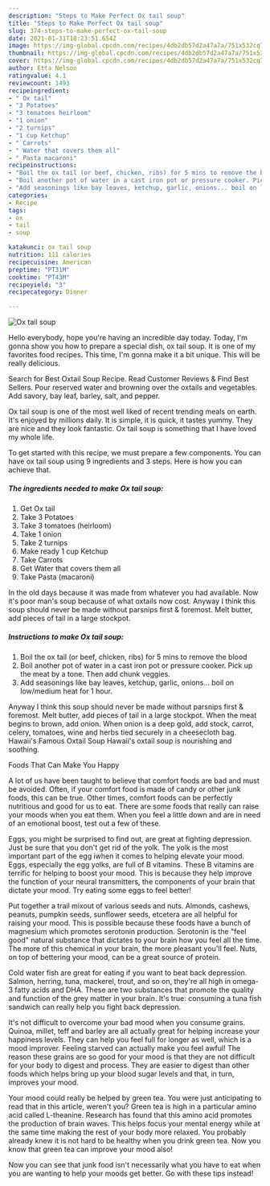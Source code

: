```yaml
---
description: "Steps to Make Perfect Ox tail soup"
title: "Steps to Make Perfect Ox tail soup"
slug: 374-steps-to-make-perfect-ox-tail-soup
date: 2021-01-31T18:23:51.654Z
image: https://img-global.cpcdn.com/recipes/4db2db57d2a47a7a/751x532cq70/ox-tail-soup-recipe-main-photo.jpg
thumbnail: https://img-global.cpcdn.com/recipes/4db2db57d2a47a7a/751x532cq70/ox-tail-soup-recipe-main-photo.jpg
cover: https://img-global.cpcdn.com/recipes/4db2db57d2a47a7a/751x532cq70/ox-tail-soup-recipe-main-photo.jpg
author: Etta Nelson
ratingvalue: 4.1
reviewcount: 1493
recipeingredient:
- " Ox tail"
- "3 Potatoes"
- "3 tomatoes heirloom"
- "1 onion"
- "2 turnips"
- "1 cup Ketchup"
- " Carrots"
- " Water that covers them all"
- " Pasta macaroni"
recipeinstructions:
- "Boil the ox tail (or beef, chicken, ribs) for 5 mins to remove the blood"
- "Boil another pot of water in a cast iron pot or pressure cooker. Pick up the meat by a tone. Then add chunk veggies."
- "Add seasonings like bay leaves, ketchup, garlic, onions... boil on low/medium heat for 1 hour."
categories:
- Recipe
tags:
- ox
- tail
- soup

katakunci: ox tail soup 
nutrition: 111 calories
recipecuisine: American
preptime: "PT31M"
cooktime: "PT43M"
recipeyield: "3"
recipecategory: Dinner

---
```



![Ox tail soup](https://img-global.cpcdn.com/recipes/4db2db57d2a47a7a/751x532cq70/ox-tail-soup-recipe-main-photo.jpg)

Hello everybody, hope you're having an incredible day today. Today, I'm gonna show you how to prepare a special dish, ox tail soup. It is one of my favorites food recipes. This time, I'm gonna make it a bit unique. This will be really delicious.

Search for Best Oxtail Soup Recipe. Read Customer Reviews &amp; Find Best Sellers. Pour reserved water and browning over the oxtails and vegetables. Add savory, bay leaf, barley, salt, and pepper.

Ox tail soup is one of the most well liked of recent trending meals on earth. It's enjoyed by millions daily. It is simple, it is quick, it tastes yummy. They are nice and they look fantastic. Ox tail soup is something that I have loved my whole life.


To get started with this recipe, we must prepare a few components. You can have ox tail soup using 9 ingredients and 3 steps. Here is how you can achieve that.

<!--inarticleads1-->

##### The ingredients needed to make Ox tail soup:

1. Get  Ox tail
1. Take 3 Potatoes
1. Take 3 tomatoes (heirloom)
1. Take 1 onion
1. Take 2 turnips
1. Make ready 1 cup Ketchup
1. Take  Carrots
1. Get  Water that covers them all
1. Take  Pasta (macaroni)


In the old days because it was made from whatever you had available. Now it&#39;s poor man&#39;s soup because of what oxtails now cost. Anyway I think this soup should never be made without parsnips first &amp; foremost. Melt butter, add pieces of tail in a large stockpot. 

<!--inarticleads2-->

##### Instructions to make Ox tail soup:

1. Boil the ox tail (or beef, chicken, ribs) for 5 mins to remove the blood
1. Boil another pot of water in a cast iron pot or pressure cooker. Pick up the meat by a tone. Then add chunk veggies.
1. Add seasonings like bay leaves, ketchup, garlic, onions... boil on low/medium heat for 1 hour.


Anyway I think this soup should never be made without parsnips first &amp; foremost. Melt butter, add pieces of tail in a large stockpot. When the meat begins to brown, add onion. When onion is a deep gold, add stock, carrot, celery, tomatoes, wine and herbs tied securely in a cheesecloth bag. Hawaii&#39;s Famous Oxtail Soup Hawaii&#39;s oxtail soup is nourishing and soothing. 

Foods That Can Make You Happy


A lot of us have been taught to believe that comfort foods are bad and must be avoided. Often, if your comfort food is made of candy or other junk foods, this can be true. Other times, comfort foods can be perfectly nutritious and good for us to eat. There are some foods that really can raise your moods when you eat them. When you feel a little down and are in need of an emotional boost, test out a few of these.

Eggs, you might be surprised to find out, are great at fighting depression. Just be sure that you don't get rid of the yolk. The yolk is the most important part of the egg iwhen it comes to helping elevate your mood. Eggs, especially the egg yolks, are full of B vitamins. These B vitamins are terrific for helping to boost your mood. This is because they help improve the function of your neural transmitters, the components of your brain that dictate your mood. Try eating some eggs to feel better!

Put together a trail mixout of various seeds and nuts. Almonds, cashews, peanuts, pumpkin seeds, sunflower seeds, etcetera are all helpful for raising your mood. This is possible because these foods have a bunch of magnesium which promotes serotonin production. Serotonin is the "feel good" natural substance that dictates to your brain how you feel all the time. The more of this chemical in your brain, the more pleasant you'll feel. Nuts, on top of bettering your mood, can be a great source of protein.

Cold water fish are great for eating if you want to beat back depression. Salmon, herring, tuna, mackerel, trout, and so on, they're all high in omega-3 fatty acids and DHA. These are two substances that promote the quality and function of the grey matter in your brain. It's true: consuming a tuna fish sandwich can really help you fight back depression. 

It's not difficult to overcome your bad mood when you consume grains. Quinoa, millet, teff and barley are all actually great for helping increase your happiness levels. They can help you feel full for longer as well, which is a mood improver. Feeling starved can actually make you feel awful! The reason these grains are so good for your mood is that they are not difficult for your body to digest and process. They are easier to digest than other foods which helps bring up your blood sugar levels and that, in turn, improves your mood.

Your mood could really be helped by green tea. You were just anticipating to read that in this article, weren't you? Green tea is high in a particular amino acid called L-theanine. Research has found that this amino acid promotes the production of brain waves. This helps focus your mental energy while at the same time making the rest of your body more relaxed. You probably already knew it is not hard to be healthy when you drink green tea. Now you know that green tea can improve your mood also!

Now you can see that junk food isn't necessarily what you have to eat when you are wanting to help your moods get better. Go  with  these tips  instead!

